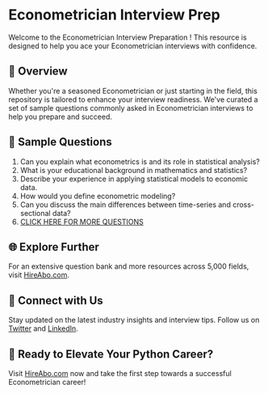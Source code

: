 # Econometrician Interview Prep

Welcome to the Econometrician Interview Preparation ! This resource is designed to help you ace your Econometrician interviews with confidence.

## 🚀 Overview

Whether you're a seasoned Econometrician or just starting in the field, this repository is tailored to enhance your interview readiness. We've curated a set of sample questions commonly asked in Econometrician interviews to help you prepare and succeed.

## 📝 Sample Questions

1. Can you explain what econometrics is and its role in statistical analysis?
2. What is your educational background in mathematics and statistics?
3. Describe your experience in applying statistical models to economic data.
4. How would you define econometric modeling?
5. Can you discuss the main differences between time-series and cross-sectional data?
6. [CLICK HERE FOR MORE QUESTIONS](https://hireabo.com/job/19_1_3/Econometrician)

## 🌐 Explore Further

For an extensive question bank and more resources across 5,000 fields, visit [HireAbo.com](https://www.hireabo.com).

## 📱 Connect with Us

Stay updated on the latest industry insights and interview tips. Follow us on [Twitter](https://twitter.com/hireabo) and [LinkedIn](https://www.linkedin.com/in/hire-abo-3609972a8/).

## 🚀 Ready to Elevate Your Python Career?

Visit [HireAbo.com](https://www.hireabo.com) now and take the first step towards a successful Econometrician career!
